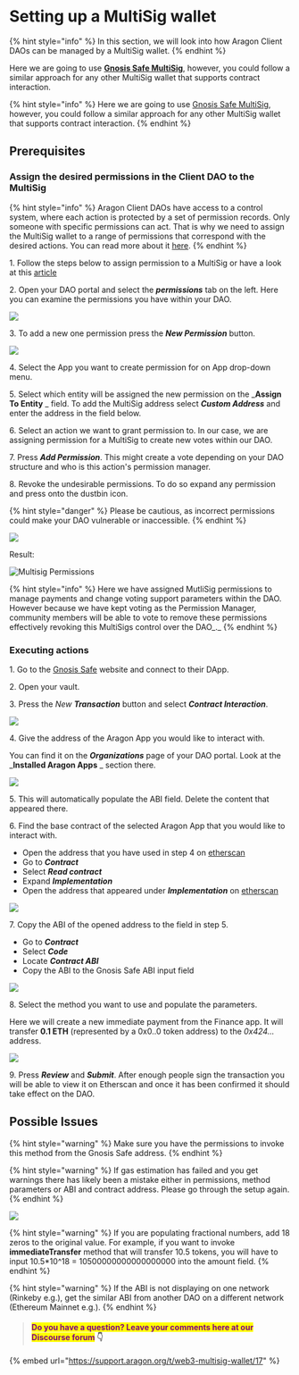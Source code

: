 # Setting up a MultiSig wallet

{% hint style="info" %}
In this section, we will look into how Aragon Client DAOs can be managed by a MultiSig wallet.
{% endhint %}

Here we are going to use [**Gnosis Safe MultiSig**](https://help.gnosis-safe.io/en/articles/3876461-create-a-safe), however, you could follow a similar approach for any other MultiSig wallet that supports contract interaction.

{% hint style="info" %}
Here we are going to use [Gnosis Safe MultiSig](https://gnosis-safe.io), however, you could follow a similar approach for any other MultiSig wallet that supports contract interaction.
{% endhint %}

## Prerequisites

### Assign the desired permissions in the Client DAO to the MultiSig

{% hint style="info" %}
Aragon Client DAOs have access to a control system, where each action is protected by a set of permission records. Only someone with specific permissions can act. That is why we need to assign the MultiSig wallet to a range of permissions that correspond with the desired actions. You can read more about it [here](aragon-client/explore-template-dao/system-setting/permissions-setting.md).
{% endhint %}

1\. Follow the steps below to assign permission to a MultiSig or have a look at this [article](https://app.gitbook.com/o/3h8kxj8geKVXgyMnGbYT/s/zhQIP88M8McmSaEGSymT/\~/changes/2tRI9YYqiKnfmdr7WSA1/users/products/aragon-client/explore-template-dao/system-setting/permissions-setting)

2\. Open your DAO portal and select the _**permissions**_ tab on the left. Here you can examine the permissions you have within your DAO.&#x20;

![](https://d33v4339jhl8k0.cloudfront.net/docs/assets/5c98a4fe0428633d2cf3fcf7/images/6112718fb55c2b04bf6dce7e/file-DCOHNWElgt.png)

3\. To add a new one permission press the _**New Permission**_ button.

![](https://d33v4339jhl8k0.cloudfront.net/docs/assets/5c98a4fe0428633d2cf3fcf7/images/611272116ffe270af2a97627/file-D7HYuaQgTh.png)

4\. Select the App you want to create permission for on App drop-down menu.

5\. Select which entity will be assigned the new permission on the _**Assign To Entity** _ field. To add the MultiSig address select _**Custom Address**_ and enter the address in the field below.

6\. Select an action we want to grant permission to. In our case, we are assigning permission for a MultiSig to create new votes within our DAO.

7\. Press _**Add Permission**_. This might create a vote depending on your DAO structure and who is this action's permission manager.

8\. Revoke the undesirable permissions. To do so expand any permission and press onto the dustbin icon.&#x20;

{% hint style="danger" %}
Please be cautious, as incorrect permissions could make your DAO vulnerable or inaccessible.
{% endhint %}

![](https://d33v4339jhl8k0.cloudfront.net/docs/assets/5c98a4fe0428633d2cf3fcf7/images/611275a7b37d837a3d0e2535/file-AecSpNvGSO.png)

Result:

![Multisig Permissions](https://d33v4339jhl8k0.cloudfront.net/docs/assets/5c98a4fe0428633d2cf3fcf7/images/610d0ef364a230081ba1ce2f/file-aDCnpa7wjo.png)

{% hint style="info" %}
Here we have assigned MutliSig permissions to manage payments and change voting support parameters within the DAO. However because we have kept voting as the Permission Manager, community members will be able to vote to remove these permissions effectively revoking this MultiSigs control over the DAO_._
{% endhint %}

### Executing actions

1\. Go to the [Gnosis Safe](https://gnosis-safe.io) website and connect to their DApp.

2\. Open your vault.

3\. Press the _New **Transaction**_ button and select _**Contract Interaction**_.

![](https://d33v4339jhl8k0.cloudfront.net/docs/assets/5c98a4fe0428633d2cf3fcf7/images/610d0efb766e8844fc34e2c5/file-ery56Brop6.png)

4\. Give the address of the Aragon App you would like to interact with.

You can find it on the _**Organizations**_ page of your DAO portal. Look at the _**Installed Aragon Apps** _ section there.

![](https://d33v4339jhl8k0.cloudfront.net/docs/assets/5c98a4fe0428633d2cf3fcf7/images/610d1014766e8844fc34e2cd/file-8cuqErvYC1.png)

5\. This will automatically populate the ABI field. Delete the content that appeared there.

6\. Find the base contract of the selected Aragon App that you would like to interact with.

* Open the address that you have used in step 4 on [etherscan](https://etherscan.io)
* Go to _**Contract**_
* Select _**Read contract**_
* Expand _**Implementation**_
* Open the address that appeared under _**Implementation**_ on [etherscan](https://etherscan.io)

![](https://d33v4339jhl8k0.cloudfront.net/docs/assets/5c98a4fe0428633d2cf3fcf7/images/610d115d766e8844fc34e2ce/file-g3POvBnP7e.png)

7\. Copy the ABI of the opened address to the field in step 5.

* Go to _**Contract**_
* Select _**Code**_
* Locate _**Contract ABI**_
* Copy the ABI to the Gnosis Safe ABI input field &#x20;

![](https://d33v4339jhl8k0.cloudfront.net/docs/assets/5c98a4fe0428633d2cf3fcf7/images/610d12f1766e8844fc34e2d7/file-nCgkCpoDAD.png)

8\. Select the method you want to use and populate the parameters.&#x20;

Here we will create a new immediate payment from the Finance app. It will transfer **0.1 ETH** (represented by a 0x0..0 token address) to the _0x424..._ address.

![](https://d33v4339jhl8k0.cloudfront.net/docs/assets/5c98a4fe0428633d2cf3fcf7/images/611277e1766e8844fc34f0ab/file-xlkaRMNQ6n.png)

9\. Press _**Review**_ and _**Submit**_. After enough people sign the transaction you will be able to view it on Etherscan and once it has been confirmed it should take effect on the DAO.

## Possible Issues

{% hint style="warning" %}
Make sure you have the permissions to invoke this method from the Gnosis Safe address.
{% endhint %}

{% hint style="warning" %}
If gas estimation has failed and you get warnings there has likely been a mistake either in permissions, method parameters or ABI and contract address. Please go through the setup again.
{% endhint %}

![](https://d33v4339jhl8k0.cloudfront.net/docs/assets/5c98a4fe0428633d2cf3fcf7/images/611278276ffe270af2a97644/file-rxfkptmQt8.png)

{% hint style="warning" %}
If you are populating fractional numbers, add 18 zeros to the original value. For example, if you want to invoke **immediateTransfer** method that will transfer 10.5 tokens, you will have to input 10.5\*10^18 = 10500000000000000000 into the amount field.&#x20;
{% endhint %}

{% hint style="warning" %}
If the ABI is not displaying on one network (Rinkeby e.g.), get the similar ABI from another DAO on a different network (Ethereum Mainnet e.g.).
{% endhint %}

> #### <mark style="color:purple;">Do you have a question? Leave your comments here at our Discourse forum</mark> 👇

{% embed url="https://support.aragon.org/t/web3-multisig-wallet/17" %}
